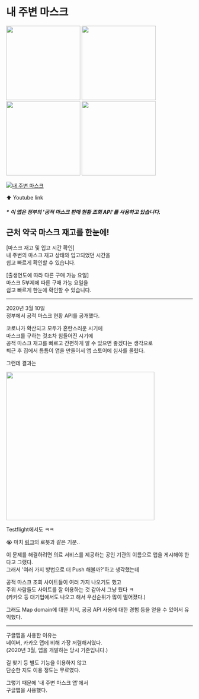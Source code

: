 # 내 주변 마스크

<p float="left">
<img src="https://user-images.githubusercontent.com/38850628/110283144-f144e680-8022-11eb-9e26-bcb82288e1fc.png" width="200" style="max-width:100%;">

<img src="https://user-images.githubusercontent.com/38850628/110283155-f4d86d80-8022-11eb-8409-735dee915b37.png" width="200" style="max-width:100%;">

<img src="https://user-images.githubusercontent.com/38850628/110283166-f73ac780-8022-11eb-9a50-28da4d7c8b19.png" width="200" style="max-width:100%;">

<img src="https://user-images.githubusercontent.com/38850628/110283168-f7d35e00-8022-11eb-8547-1d11be3e0a60.png" width="200" style="max-width:100%;">
</p>

[![내 주변 마스크](https://i.ytimg.com/vi/i3vclWWoiWc/maxresdefault.jpg)](https://www.youtube.com/watch?v=i3vclWWoiWc)

⬆️ Youtube link

##### \* 이 앱은 정부의 '공적 마스크 판매 현황 조회 API'를 사용하고 있습니다.

## 근처 약국 마스크 재고를 한눈에!

[마스크 재고 및 입고 시간 확인]  
내 주변의 마스크 재고 상태와 입고되었던 시간을  
쉽고 빠르게 확인할 수 있습니다.

[출생연도에 따라 다른 구매 가능 요일]  
마스크 5부제에 따른 구매 가능 요일을  
쉽고 빠르게 한눈에 확인할 수 있습니다.

---

2020년 3월 10일  
정부에서 공적 마스크 현황 API를 공개했다.

코로나가 확산되고 모두가 혼란스러운 시기에  
마스크를 구하는 것조차 힘들어진 시기에  
공적 마스크 재고를 빠르고 간편하게 알 수 있으면 좋겠다는 생각으로  
퇴근 후 집에서 틈틈이 앱을 만들어서 앱 스토어에 심사를 올렸다.

그런데 결과는

<img src="https://user-images.githubusercontent.com/38850628/110284768-9791eb80-8025-11eb-8322-92e0eb1e2142.png" width="400" style="max-width:100%;">

Testflight에서도 ㅋㅋ

😭 마치 [링크](https://www.youtube.com/watch?v=RATYTLa90nM)의 로봇과 같은 기분..

이 문제를 해결하려면 의료 서비스를 제공하는 공인 기관의 이름으로 앱을 게시해야 한다고 그랬다.  
그래서 '여러 가지 방법으로 더 Push 해볼까?'하고 생각했는데

공적 마스크 조회 사이트들이 여러 가지 나오기도 했고  
주위 사람들도 사이트를 잘 이용하는 것 같아서 그냥 뒀다 ㅋ  
(카카오 등 대기업에서도 나오고 해서 우선순위가 많이 떨어졌다.)

그래도 Map domain에 대한 지식, 공공 API 사용에 대한 경험 등을 얻을 수 있어서 유익했다.

---

구글맵을 사용한 이유는  
네이버, 카카오 맵에 비해 가장 저렴해서였다.  
(2020년 3월, 앱을 개발하는 당시 기준입니다.)

길 찾기 등 별도 기능을 이용하지 않고  
단순한 지도 이용 정도는 무료였다.

그렇기 때문에 '내 주변 마스크 앱'에서  
구글맵을 사용했다.
